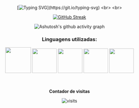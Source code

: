 <div align="center">

[![Typing SVG](https://readme-typing-svg.herokuapp.com?font=Silkscreen&size=30&pause=1000&color=BE1DC0&random=false&width=435&lines=Ol%C3%A1!+Meu+nome+%C3%A9+Laise!;Tenho+18+anos!;Estou+cursando+ADS!)](https://git.io/typing-svg)
<br>
<br>
</div>

<div align="center">
  
[![GitHub Streak](https://github-readme-streak-stats.herokuapp.com?user=Laise1209&theme=dark-minimalist&locale=pt_BR&card_width=800&card_height=300)](https://git.io/streak-stats)

</div>

<div align="center" >
   
![Ashutosh's github activity graph](https://ssr-contributions-svg.vercel.app/_/Laise1209?chart=3dbar&gap=0.6&scale=2&flatten=2&animation=wave&animation_duration=1&animation_delay=0.05&animation_amplitude=20&animation_frequency=0.5&animation_wave_center=10_0&format=svg&weeks=30&theme=pink) 

</div>



<div align="center"> 

### Linguagens utilizadas:

<img height="84" width="84" src="https://cdn-icons-png.flaticon.com/128/2786/2786974.png">

<img height="80" width="80" src="https://cdn-icons-png.flaticon.com/128/2786/2786979.png">

<img  height="80" width="80" src="https://cdn-icons-png.flaticon.com/128/2786/2786969.png">

<img height="80" width="80" src="https://github.com/carolbarbosa101/carolbarbosa101/assets/44561610/2a52f515-32c0-419a-8550-d196743d93dd">

<img height="80" width="80" src="https://cdn-icons-png.flaticon.com/128/9544/9544010.png">

</div>

<div align="center">

<br>
<br>

<p align="centre"><b>Contador de visitas</b></p> 

![visits](https://visit-counter.vercel.app/counter.png?page=https%3A%2F%2Fgithub.com%2FLaise1209&s=40&c=e100ff&bg=00000000&no=4&ff=digii&tb=Visitantes%3A+&ta=)

<br>
</div>

